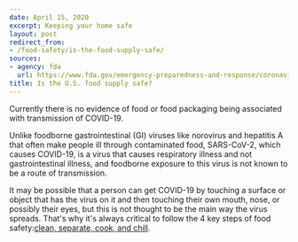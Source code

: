 ```yaml
---
date: April 15, 2020
excerpt: Keeping your home safe
layout: post
redirect_from:
- /food-safety/is-the-food-supply-safe/
sources:
- agency: fda
  url: https://www.fda.gov/emergency-preparedness-and-response/coronavirus-disease-2019-covid-19/coronavirus-disease-2019-covid-19-frequently-asked-questions
title: Is the U.S. food supply safe?
---
```


Currently there is no evidence of food or food packaging being associated with transmission of COVID-19.

Unlike foodborne gastrointestinal (GI) viruses like norovirus and hepatitis A that often make people ill through contaminated food, SARS-CoV-2, which causes COVID-19, is a virus that causes respiratory illness and not gastrointestinal illness, and foodborne exposure to this virus is not known to be a route of transmission.

It may be possible that a person can get COVID-19 by touching a surface or object that has the virus on it and then touching their own mouth, nose, or possibly their eyes, but this is not thought to be the main way the virus spreads. That's why it's always critical to follow the 4 key steps of food safety:[clean, separate, cook, and chill](https://www.foodsafety.gov/keep-food-safe/4-steps-to-food-safety).